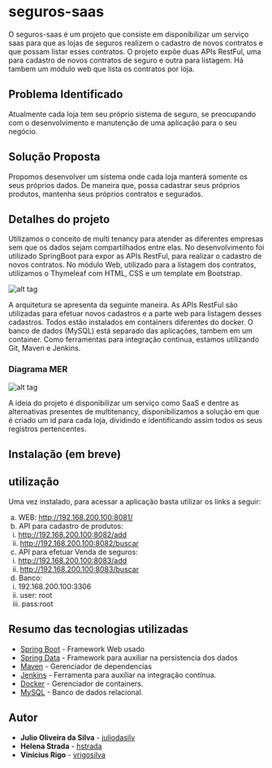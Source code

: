 ﻿# seguros-saas

O seguros-saas é um projeto que consiste em disponibilizar um serviço saas para que as lojas de seguros realizem o cadastro de novos contratos e que possam listar esses contratos.
O projeto expõe duas APIs RestFul, uma para cadastro de novos contratos de seguro e outra para listagem.
Há tambem um módulo web que lista os contratos por loja.

## Problema Identificado

Atualmente cada loja tem seu próprio sistema de seguro, se preocupando com o desenvolvimento e manutenção de uma aplicação para o seu negócio.

## Solução Proposta

Propomos desenvolver um sistema onde cada loja manterá somente os seus próprios dados. 
De maneira que, possa cadastrar seus próprios produtos, mantenha seus próprios contratos e segurados.

## Detalhes do projeto

Utilizamos o conceito de multi tenancy para atender as diferentes empresas sem que os dados sejam compartilhados entre elas.
No desenvolvimento foi utilizado SpringBoot para expor as APIs RestFul, para realizar o cadastro de novos contratos.
No módulo Web, utilizado para a listagem dos contratos, utilizamos o Thymeleaf com HTML, CSS e um template em Bootstrap.

![alt tag](https://raw.githubusercontent.com/juliodasilv/seguros-saas/master/files/architecture_diagram.JPG)

A  arquitetura se apresenta da seguinte maneira. 
As APIs RestFul são utilizadas para efetuar novos cadastros e a parte web para listagem desses cadastros. 
Todos estão instalados em containers diferentes do docker. O banco de dados (MySQL) está separado das aplicações, tambem em um container.
Como ferramentas para integração continua, estamos utilizando Git, Maven e Jenkins.

### Diagrama MER

![alt tag](https://raw.githubusercontent.com/juliodasilv/seguros-saas/master/files/mer.png)

A ideia do projeto é disponibilizar um serviço como SaaS e dentre as alternativas presentes de multitenancy, disponibilizamos a solução em que é criado um id para cada loja, dividindo e identificando assim todos os seus registros pertencentes.

## Instalação (em breve)

## utilização

Uma vez instalado, para acessar a aplicação basta utilizar os links a seguir:

&nbsp;a. WEB: http://192.168.200.100:8081/<br/>
&nbsp;b. API para cadastro de produtos:<br/>
&nbsp;&nbsp;i. http://192.168.200.100:8082/add<br/>
&nbsp;&nbsp;ii. http://192.168.200.100:8082/buscar<br/>
&nbsp;c. API para efetuar Venda de seguros:<br/>
&nbsp;&nbsp;i. http://192.168.200.100:8083/add<br/>
&nbsp;&nbsp;ii. http://192.168.200.100:8083/buscar<br/>
&nbsp;d. Banco:<br/>
&nbsp;&nbsp;i. 192.168.200.100:3306<br/>
&nbsp;&nbsp;ii. user: root<br/>
&nbsp;&nbsp;iii. pass:root<br/>

## Resumo das tecnologias utilizadas

* [Spring Boot](https://spring.io/projects/spring-boot) - Framework Web usado
* [Spring Data](https://spring.io/projects/spring-data) - Framework para auxiliar na persistencia dos dados
* [Maven](https://maven.apache.org/) - Gerenciador de dependencias
* [Jenkins](https://jenkins.io/) - Ferramenta para auxiliar na integração contínua.
* [Docker](https://www.docker.com/) - Gerenciador de containers.
* [MySQL](https://www.mysql.com/) - Banco de dados relacional.

## Autor

* **Julio Oliveira da Silva** - [juliodasilv](https://github.com/juliodasilv)
* **Helena Strada** - [hstrada](https://github.com/hstrada)
* **Vinícius Rigo** - [vrigosilva](https://github.com/vrigosilva)
